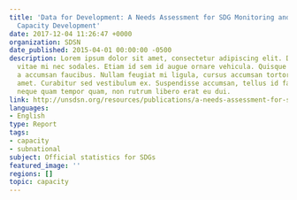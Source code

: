 ```yaml
---
title: 'Data for Development: A Needs Assessment for SDG Monitoring and Statistical
  Capacity Development'
date: 2017-12-04 11:26:47 +0000
organization: SDSN
date_published: 2015-04-01 00:00:00 -0500
description: Lorem ipsum dolor sit amet, consectetur adipiscing elit. Donec eleifend
  vitae mi nec sodales. Etiam id sem id augue ornare vehicula. Quisque lacinia sem
  a accumsan faucibus. Nullam feugiat mi ligula, cursus accumsan tortor pharetra sit
  amet. Curabitur sed vestibulum ex. Suspendisse accumsan, tellus id faucibus fringilla,
  neque quam tempor quam, non rutrum libero erat eu dui.
link: http://unsdsn.org/resources/publications/a-needs-assessment-for-sdg-monitoring-and-statistical-capacity-development/
languages:
- English
type: Report
tags:
- capacity
- subnational
subject: Official statistics for SDGs
featured_image: ''
regions: []
topic: capacity
---
```

